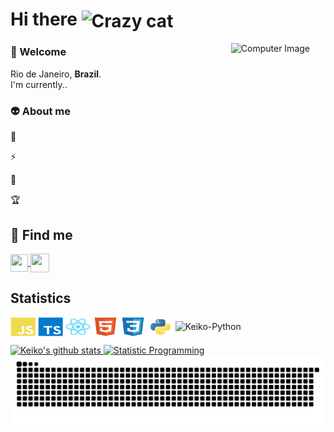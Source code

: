# Hi there <img width="65" align="center" src="https://emojis.slackmojis.com/emojis/images/1618639623/31011/meow_bongo-keyboard.gif?1618639623" alt="Crazy cat" />
<img align="right" width="30%" src=https://plus-app.studos.com.br/images/login.png alt="Computer Image">


### 🌟 Welcome

<p>
  Rio de Janeiro, <b>Brazil</b>.
</br>
  I'm currently..
</p>

### :alien: About me


 🚀 

 ⚡ 

 🌱  

 🏆 

## 🤍 Find me
<p align="left">
<a href="https://www.linkedin.com/in/camilakeikomaeda/" target="_blank">
  <img align="center" height="28" width="28" src="https://github.com/mishmanners/MishManners/blob/master/socials/transparent-Linkedin-logo-icon.png" target="_blank" >
  </a>  
  <a href = "mailto:camilakeikosm@gmail.com">
    <img align="center" height="30" width="30" src="https://user-images.githubusercontent.com/85080130/124374881-1e25a500-dc75-11eb-8299-a8fc07eab2ff.png" target="_blank">
  </a>
</p>



## Statistics

<div>
<p>
  <img align="center" alt="Keiko-Js" height="30" width="40" src="https://raw.githubusercontent.com/devicons/devicon/master/icons/javascript/javascript-plain.svg">
  <img align="center" alt="Keiko-Ts" height="30" width="40" src="https://raw.githubusercontent.com/devicons/devicon/master/icons/typescript/typescript-plain.svg">
  <img align="center" alt="Keiko-React" height="30" width="40" src="https://raw.githubusercontent.com/devicons/devicon/master/icons/react/react-original.svg">
  <img align="center" alt="Keiko-HTML" height="30" width="40" src="https://raw.githubusercontent.com/devicons/devicon/master/icons/html5/html5-original.svg">
  <img align="center" alt="Keiko-CSS" height="30" width="40" src="https://raw.githubusercontent.com/devicons/devicon/master/icons/css3/css3-original.svg">
  <img align="center" alt="Keiko-Python" height="30" width="40" src="https://raw.githubusercontent.com/devicons/devicon/master/icons/python/python-original.svg">
  <img align="center" alt="Keiko-Python" height="30" width="40" src="https://download.logo.wine/logo/MySQL/MySQL-Logo.wine.png" alt="MySQL" />
  
</p>
</div>

  <a href="https://github.com/cahkei">
  <img height="180em" src="https://github-readme-stats.vercel.app/api?username=cahkei&theme=blueberry&show_icons=true&include_all_commits=true&count_private=true" alt="Keiko's     github stats"/>
  <img height="180em" src="https://github-readme-stats.vercel.app/api/top-langs/?username=cahkei&layout=compact&theme=blueberry" alt="Statistic Programming"/>

<img src="https://github.com/cahkei/cahkei/blob/output/github-contribution-grid-snake.svg" alt="SnaKeiko" />



<!--
**cahkei/cahkei** is a ✨ _special_ ✨ repository because its `README.md` (this file) appears on your GitHub profile.

Here are some ideas to get you started:

- 🔭 I’m currently working on ...
- 🌱 I’m currently learning ...
- 👯 I’m looking to collaborate on ...
- 🤔 I’m looking for help with ...
- 💬 Ask me about ...
- 📫 How to reach me: ...
- 😄 Pronouns: ...
- ⚡ Fun fact: ...
-->
